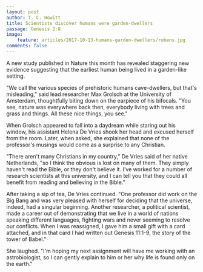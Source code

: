 ```yaml
---
layout: post
author: T. C. Howitt
title: Scientists discover humans were garden-dwellers
passage: Genesis 2:8
image:
    feature: articles/2017-10-13-humans-garden-dwellers/rubens.jpg
comments: false
---
```


A new study published in Nature this month has revealed staggering new evidence suggesting that the earliest human being lived in a garden-like setting.

"We call the various species of prehistoric humans cave-dwellers, but that's misleading," said lead researcher Max Grolsch at the University of Amsterdam, thoughtfully biting down on the earpiece of his bifocals.  "You see, nature was everywhere back then, everybody living with trees and grass and things.  All these nice things, you see."

When Grolsch appeared to fall into a daydream while staring out his window, his assistant Helena De Vries shook her head and excused herself from the room.  Later, when asked, she explained that none of the professor's musings would come as a surprise to any Christian.

"There aren't many Christians in my country," De Vries said of her native Netherlands, "so I think the obvious is lost on many of them.  They simply haven't read the Bible, or they don't believe it.  I've worked for a number of research scientists at this university, and I can tell you that they could all benefit from reading and believing in the Bible."

After taking a sip of tea, De Vries continued.  "One professor did work on the Big Bang and was very pleased with herself for deciding that the universe, indeed, had a singular beginning. Another researcher, a political scientist, made a career out of demonstrating that we live in a world of nations speaking different languages, fighting wars and never seeming to resolve our conflicts. When I was reassigned, I gave him a small gift with a card attached, and in that card I had written out Genesis 11:1-9, the story of the tower of Babel."

She laughed.  "I'm hoping my next assignment will have me working with an astrobiologist, so I can gently explain to him or her why life is found only on the earth."
